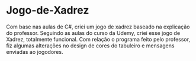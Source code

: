 # Jogo-de-Xadrez
Com base nas aulas de C#, criei um jogo de xadrez baseado na explicação do professor.
Seguindo as aulas do curso da Udemy, criei esse jogo de Xadrez, totalmente funcional.
Com relação o programa feito pelo professor, fiz algumas alterações no design de cores do tabuleiro e mensagens enviadas ao jogodores.
